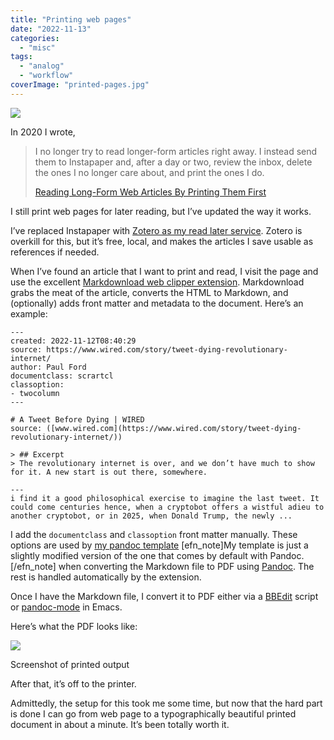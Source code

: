 ```yaml
---
title: "Printing web pages"
date: "2022-11-13"
categories:
  - "misc"
tags:
  - "analog"
  - "workflow"
coverImage: "printed-pages.jpg"
---
```


![](/img/2022/printed-pages-1024x683.jpg)

In 2020 I wrote,

> I no longer try to read longer-form articles right away. I instead send them to Instapaper and, after a day or two, review the inbox, delete the ones I no longer care about, and print the ones I do.
>
> [Reading Long-Form Web Articles By Printing Them First](https://jackbaty.blot.im/2020/reading-long-form-web-articles-by-printing-them-first)

I still print web pages for later reading, but I’ve updated the way it works.

I’ve replaced Instapaper with [Zotero as my read later service](http://localhost:1313/2021/using-zotero-as-a-bookmarking-and-read-later-service/). Zotero is overkill for this, but it’s free, local, and makes the articles I save usable as references if needed.

When I’ve found an article that I want to print and read, I visit the page and use the excellent [Markdownload web clipper extension](https://github.com/deathau/markdownload). Markdownload grabs the meat of the article, converts the HTML to Markdown, and (optionally) adds front matter and metadata to the document. Here’s an example:

```
---
created: 2022-11-12T08:40:29
source: https://www.wired.com/story/tweet-dying-revolutionary-internet/
author: Paul Ford
documentclass: scrartcl
classoption:
- twocolumn
---

# A Tweet Before Dying | WIRED
source: ([www.wired.com](https://www.wired.com/story/tweet-dying-revolutionary-internet/))

> ## Excerpt
> The revolutionary internet is over, and we don’t have much to show for it. A new start is out there, somewhere.

---
i find it a good philosophical exercise to imagine the last tweet. It could come centuries hence, when a cryptobot offers a wistful adieu to another cryptobot, or in 2025, when Donald Trump, the newly ...
```

I add the `documentclass` and `classoption` front matter manually. These options are used by [my pandoc template](https://gist.github.com/jackbaty/af608b15aae82349c77b97333829b521) \[efn\_note\]My template is just a slightly modified version of the one that comes by default with Pandoc.\[/efn\_note\] when converting the Markdown file to PDF using [Pandoc](https://pandoc.org/). The rest is handled automatically by the extension.

Once I have the Markdown file, I convert it to PDF either via a [BBEdit](http://www.barebones.com/products/bbedit/) script or [pandoc-mode](http://joostkremers.github.io/pandoc-mode/) in Emacs.

Here’s what the PDF looks like:

![](/img/2022/printed-web-page-example-758x1024.png)

Screenshot of printed output

After that, it’s off to the printer.

Admittedly, the setup for this took me some time, but now that the hard part is done I can go from web page to a typographically beautiful printed document in about a minute. It’s been totally worth it.
